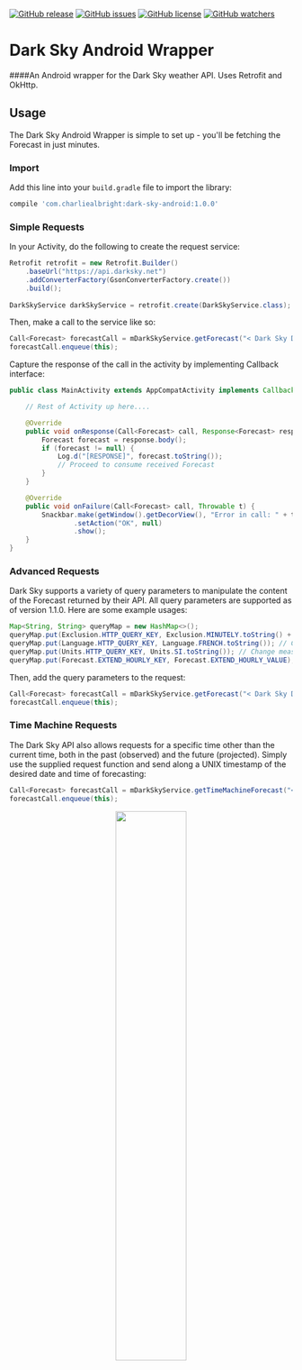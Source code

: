 [![GitHub release](https://img.shields.io/github/release/charliealbright/darkskyandroid.svg?maxAge=2592000)](https://github.com/charliealbright/DarkSkyAndroid/releases)
[![GitHub issues](https://img.shields.io/github/issues/charliealbright/darkskyandroid.svg)](https://github.com/charliealbright/CircleProgressBar/issues)
[![GitHub license](https://img.shields.io/badge/license-Apache%202.0-lightgrey.svg)](https://raw.githubusercontent.com/charliealbright/DarkSkyAndroid/master/LICENSE)
[![GitHub watchers](https://img.shields.io/github/watchers/charliealbright/darkskyandroid.svg?style=social&label=Watch&maxAge=2592000)]()

# Dark Sky Android Wrapper
####An Android wrapper for the Dark Sky weather API. Uses Retrofit and OkHttp.

## Usage
The Dark Sky Android Wrapper is simple to set up - you'll be fetching the Forecast in just minutes.

### Import
Add this line into your `build.gradle` file to import the library:

```gradle
compile 'com.charliealbright:dark-sky-android:1.0.0'
```

### Simple Requests
In your Activity, do the following to create the request service:

```java
Retrofit retrofit = new Retrofit.Builder()
	.baseUrl("https://api.darksky.net")
	.addConverterFactory(GsonConverterFactory.create())
	.build();
	
DarkSkyService darkSkyService = retrofit.create(DarkSkyService.class);
```

Then, make a call to the service like so:

```java
Call<Forecast> forecastCall = mDarkSkyService.getForecast("< Dark Sky Dev Key Here >", 30.9764799, -97.778059, null);
forecastCall.enqueue(this);
```
Capture the response of the call in the activity by implementing Callback interface:

```java
public class MainActivity extends AppCompatActivity implements Callback<Forecast> {

	// Rest of Activity up here....

	@Override
    public void onResponse(Call<Forecast> call, Response<Forecast> response) {
        Forecast forecast = response.body();
        if (forecast != null) {
            Log.d("[RESPONSE]", forecast.toString());
            // Proceed to consume received Forecast
        }
    }

    @Override
    public void onFailure(Call<Forecast> call, Throwable t) {
        Snackbar.make(getWindow().getDecorView(), "Error in call: " + t.getLocalizedMessage(), Snackbar.LENGTH_LONG)
                .setAction("OK", null)
                .show();
    }
}
```

### Advanced Requests
Dark Sky supports a variety of query parameters to manipulate the content of the Forecast returned by their API. All query parameters are supported as of version 1.1.0. Here are some example usages:

```java
Map<String, String> queryMap = new HashMap<>();
queryMap.put(Exclusion.HTTP_QUERY_KEY, Exclusion.MINUTELY.toString() + "," + Exclusion.FLAGS.toString()); // Exclude the "minutely" and "flags" block from the response
queryMap.put(Language.HTTP_QUERY_KEY, Language.FRENCH.toString()); // Change language of response to French
queryMap.put(Units.HTTP_QUERY_KEY, Units.SI.toString()); // Change measurement units to auto-select based off of lat/long
queryMap.put(Forecast.EXTEND_HOURLY_KEY, Forecast.EXTEND_HOURLY_VALUE); // Extend hourly forecast to 168 hours
```

Then, add the query parameters to the request:

```java
Call<Forecast> forecastCall = mDarkSkyService.getForecast("< Dark Sky Dev Key Here >", 30.9764799, -97.778059, queryMap);
forecastCall.enqueue(this);
```

### Time Machine Requests
The Dark Sky API also allows requests for a specific time other than the current time, both in the past (observed) and the future (projected). Simply use the supplied request function and send along a UNIX timestamp of the desired date and time of forecasting:

```java
Call<Forecast> forecastCall = mDarkSkyService.getTimeMachineForecast("< Dark Sky Dev Key Here >",32.962892, -96.827938, 1478662075, queryMap);
forecastCall.enqueue(this);
```



<div style="text-align:center"><img style="width:50%" src="https://raw.githubusercontent.com/charliealbright/DarkSkyAndroid/master/src/main/res/drawable/powered_by_dark_sky_single.png"/></div>